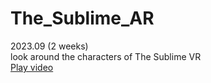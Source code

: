 # The_Sublime_AR
2023.09 (2 weeks)<br>
look around the characters of The Sublime VR<br>
[Play video](https://youtu.be/RbKuMkJEQes)
